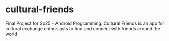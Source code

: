# cultural-friends
Final Project for Sp25 - Android Programming. Cultural Friends is an app for cultural exchange enthusiasts to find and connect with friends around the world
